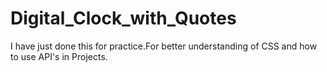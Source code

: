 # Digital_Clock_with_Quotes
I have just done this for practice.For better understanding of CSS and how to use API's in Projects.
